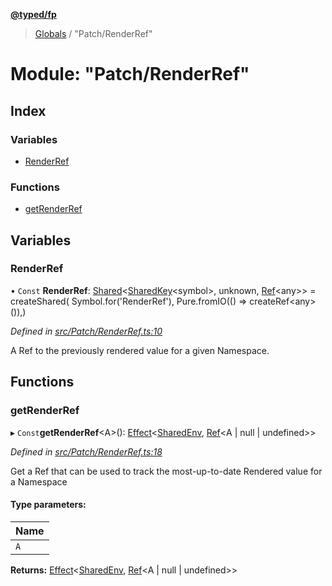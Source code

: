 **[@typed/fp](../README.md)**

> [Globals](../globals.md) / "Patch/RenderRef"

# Module: "Patch/RenderRef"

## Index

### Variables

* [RenderRef](_patch_renderref_.md#renderref)

### Functions

* [getRenderRef](_patch_renderref_.md#getrenderref)

## Variables

### RenderRef

• `Const` **RenderRef**: [Shared](_shared_core_model_shared_.shared.md)\<[SharedKey](_shared_core_model_sharedkey_.sharedkey.md)\<symbol>, unknown, [Ref](../interfaces/_shared_ref_ref_.ref.md)\<any>> = createShared( Symbol.for('RenderRef'), Pure.fromIO(() => createRef\<any>()),)

*Defined in [src/Patch/RenderRef.ts:10](https://github.com/TylorS/typed-fp/blob/f27ba3e/src/Patch/RenderRef.ts#L10)*

A Ref to the previously rendered value for a given Namespace.

## Functions

### getRenderRef

▸ `Const`**getRenderRef**\<A>(): [Effect](_effect_effect_.effect.md)\<[SharedEnv](../interfaces/_shared_core_services_sharedenv_.sharedenv.md), [Ref](../interfaces/_shared_ref_ref_.ref.md)\<A \| null \| undefined>>

*Defined in [src/Patch/RenderRef.ts:18](https://github.com/TylorS/typed-fp/blob/f27ba3e/src/Patch/RenderRef.ts#L18)*

Get a Ref that can be used to track the most-up-to-date Rendered value for a Namespace

#### Type parameters:

Name |
------ |
`A` |

**Returns:** [Effect](_effect_effect_.effect.md)\<[SharedEnv](../interfaces/_shared_core_services_sharedenv_.sharedenv.md), [Ref](../interfaces/_shared_ref_ref_.ref.md)\<A \| null \| undefined>>
